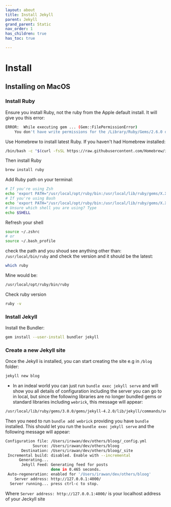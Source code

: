 ```yaml
---
layout: about
title: Install Jekyll
parent: Jekyll
grand_parent: Static
nav_order: 1
has_children: true
has_toc: true

---
```


# Install

## Installing on MacOS

### Install Ruby 

Ensure you install Ruby, not the ruby from the Apple default install. It will give you this error:

```bash
ERROR:  While executing gem ... (Gem::FilePermissionError)
    You don't have write permissions for the /Library/Ruby/Gems/2.6.0 directory.
```
Use Homebrew to install latest Ruby. If you haven't had Homebrew installed:

```bash
/bin/bash -c "$(curl -fsSL https://raw.githubusercontent.com/Homebrew/install/HEAD/install.sh)"
```
Then install Ruby

```bash
brew install ruby
```
Add Ruby path on your terminal:

```bash
# If you're using Zsh
echo 'export PATH="/usr/local/opt/ruby/bin:/usr/local/lib/ruby/gems/X.X.X/bin:$PATH"' >> ~/.zshrc
# If you're using Bash
echo 'export PATH="/usr/local/opt/ruby/bin:/usr/local/lib/ruby/gems/X.X.X/bin:$PATH"' >> ~/.bash_profile
# Unsure which shell you are using? Type
echo $SHELL
```
Refresh your shell

```bash
source ~/.zshrc
# or
source ~/.bash_profile
```
check the path and you shoud see anything other than: `/usr/local/bin/ruby` 
and check the version and it should be the latest:
```bash
which ruby
```

Mine would be:
```bash
/usr/local/opt/ruby/bin/ruby
```
Check ruby version

```bash
ruby -v
```

### Install Jekyll

Install the Bundler:

```bash
gem install --user-install bundler jekyll

```

### Create a new Jekyll site

Once the Jekyll is installed, you can start creating the site e.g in `/blog` folder:

```bash
jekyll new blog
```
+ In an indeal world you can just run `bundle exec jekyll serve` and will show you all details of configuration including the server you can go to in local, but since the following libraries are no longer bundled gems or standard libraries including `webrick`, this message will appear:

```bash
/usr/local/lib/ruby/gems/3.0.0/gems/jekyll-4.2.0/lib/jekyll/commands/serve/servlet.rb:3:in `require': cannot load such file -- webrick (LoadError)
```
Then you need to run `bundle add webrick` providing you have `bundle` installed.
This should let you run the `bundle exec jekyll serve` and the following message will appear:

```bash
Configuration file: /Users/irawan/dev/others/bloog/_config.yml
            Source: /Users/irawan/dev/others/bloog
       Destination: /Users/irawan/dev/others/bloog/_site
 Incremental build: disabled. Enable with --incremental
      Generating...
       Jekyll Feed: Generating feed for posts
                    done in 0.465 seconds.
 Auto-regeneration: enabled for '/Users/irawan/dev/others/bloog'
    Server address: http://127.0.0.1:4000/
  Server running... press ctrl-c to stop.
```

Where `Server address: http://127.0.0.1:4000/` is your localhost address of your Jeckyll site
